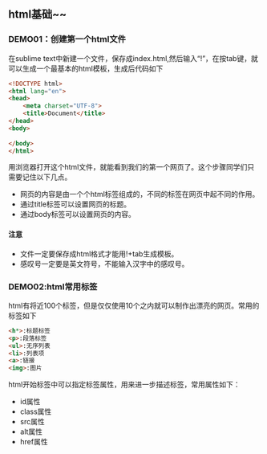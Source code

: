 ## html基础~~

### DEMO01：创建第一个html文件
在sublime text中新建一个文件，保存成index.html,然后输入“!”，在按tab键，就可以生成一个最基本的html模板，生成后代码如下
``` html
<!DOCTYPE html>
<html lang="en">
<head>
    <meta charset="UTF-8">
    <title>Document</title>
</head>
<body>
    
</body>
</html>
``` 
用浏览器打开这个html文件，就能看到我们的第一个网页了。这个步骤同学们只需要记住以下几点。
* 网页的内容是由一个个html标签组成的，不同的标签在网页中起不同的作用。
* 通过title标签可以设置网页的标题。
* 通过body标签可以设置网页的内容。

#### 注意
* 文件一定要保存成html格式才能用!+tab生成模板。
* 感叹号一定要是英文符号，不能输入汉字中的感叹号。

### DEMO02:html常用标签
html有将近100个标签，但是仅仅使用10个之内就可以制作出漂亮的网页。常用的标签如下
``` html
<h*>:标题标签
<p>:段落标签
<ul>:无序列表
<li>:列表项
<a>:链接
<img>:图片
```

html开始标签中可以指定标签属性，用来进一步描述标签，常用属性如下：
* id属性
* class属性
* src属性
* alt属性
* href属性



